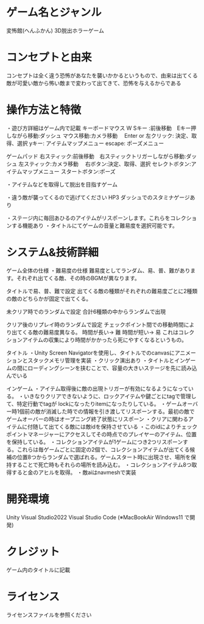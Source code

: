 # ゲーム名とジャンル
変怖館(へんふかん)
3D脱出ホラーゲーム

# コンセプトと由来
コンセプトは全く違う恐怖があなたを襲いかかるというもので、由来は出てくる敵が可愛い敵から怖い敵まで変わって出てきて、恐怖を与えるからである

# 操作方法と特徴
・遊び方詳細はゲーム内で記載
キーボードマウス
W Sキー :前後移動　Eキー押しながら移動:ダッシュ
マウス移動:カメラ移動　
Enter or 左クリック: 決定、取得、選択
yキー: アイテムマップメニュー
escape: ポーズメニュー

ゲームパッド
右スティック:前後移動　右スティックトリガーしながら移動:ダッシュ
左スティック:カメラ移動　
右ボタン:決定、取得、選択
セレクトボタン:アイテムマップメニュー
スタートボタン:ポーズ


・アイテムなどを取得して脱出を目指すゲーム

・違う敵が襲ってくるので逃げてください
HP3 ダッシュでのスタミナゲージあり

・ステージ内に毎回あひるのアイテムがリスポーンします。これらをコレクションする機能あり
・タイトルにてゲームの音量と難易度を選択可能です。


# システム&技術詳細

ゲーム全体の仕様
・難易度の仕様
難易度としてランダム、易、普、難があります。それぞれ出てくる敵、その時のBGMが異なります。

タイトルで易、普、難で設定
出てくる敵の種類がそれぞれの難易度ごとに2種類の敵のどちらかが固定で出てくる。

未クリア時でのランダムで設定
合計6種類の中からランダムで出現

クリア後のリプレイ時のランダムで設定
チェックポイント間での移動時間により出てくる敵の難易度異なる。
時間が長い→ 難
時間が短い→ 易
これはコレクションアイテムの収集により時間がかかったら死にやすくなるというもの。


タイトル
・Unity Screen Navigatorを使用し、タイトルでのcanvasにアニメーションとスタックメモリ管理を実装
・クリック演出あり
・タイトルとインゲームの間にローディングシーンを挟むことで、容量の大きいステージを先に読み込んでいる

インゲーム
・アイテム取得後に敵の出現トリガーが有効になるようになっている。
・いきなりクリアできないように、ロックアイテムや鍵ごとにtagで管理して、特定行動でtagが lockになったりitemになったりしている。
・ゲームオーバー時1個前の敵が消滅した時での情報を引き渡してリスポーンする。最初の敵でゲームオーバーの時はオープニング終了状態にリスポーン
・クリアに関わるアイテムに付随して出てくる敵には敵idを保持させている
・このidによりチェックポイントマネージャーにアクセスしてその時点でのプレイヤーのアイテム、位置を保持している。
・コレクションアイテムが1ゲームにつき2つリスポーンする。これらは毎ゲームごとに固定の2個で、コレクションアイテムが出てくる候補の位置8つからランダムで選ばれる。ゲームスタート時に出現させ、場所を保持することで死亡時もそれらの場所を読み込む。
・コレクションアイテム8つ取得すると金のアヒルを取得。
・敵aiはnavmeshで実装




# 開発環境
Unity
Visual Studio2022
Visual Studio Code
(※MacBookAir Windows11 で開発)

# クレジット
ゲーム内のタイトルに記載

# ライセンス
ライセンスファイルを参照ください

